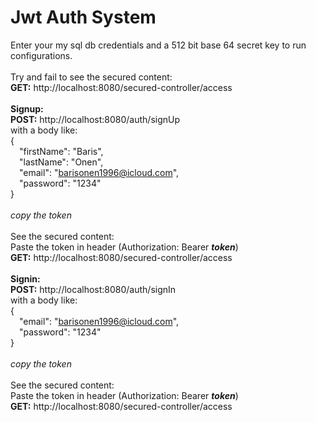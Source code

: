 # Jwt Auth System <br/>
Enter your my sql db credentials and a 512 bit base 64 secret key to run configurations.<br/><br/>
Try and fail to see the secured content: <br/>
**GET:** http://localhost:8080/secured-controller/access <br/><br/>
**Signup:**<br/>
**POST:** http://localhost:8080/auth/signUp <br/>
with a body like: <br/>
{ <br/>
&emsp;"firstName": "Baris", <br/>
&emsp;"lastName": "Onen", <br/>
&emsp;"email": "barisonen1996@icloud.com", <br/>
&emsp;"password": "1234" <br/>
} <br/> <br/>
_copy the token_ <br/><br/>
See the secured content: <br/>
Paste the token in header (Authorization: Bearer _**token**_)<br/>
**GET:** http://localhost:8080/secured-controller/access <br/><br/>
**Signin:**<br/>
**POST:** http://localhost:8080/auth/signIn <br/>
with a body like: <br/>
{ <br/>
&emsp;"email": "barisonen1996@icloud.com", <br/>
&emsp;"password": "1234" <br/>
} <br/><br/>
_copy the token_ <br/><br/>
See the secured content: <br/>
Paste the token in header (Authorization: Bearer _**token**_)<br/>
**GET:** http://localhost:8080/secured-controller/access <br/><br/>


